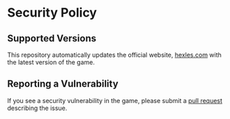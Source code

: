 # Security Policy

## Supported Versions

This repository automatically updates the official website, [hexles.com](https://hexles.com/) with the latest version of the game.

## Reporting a Vulnerability

If you see a security vulnerability in the game, please submit a [pull request](https://github.com/nicfv/Hexles/pulls) describing the issue.
